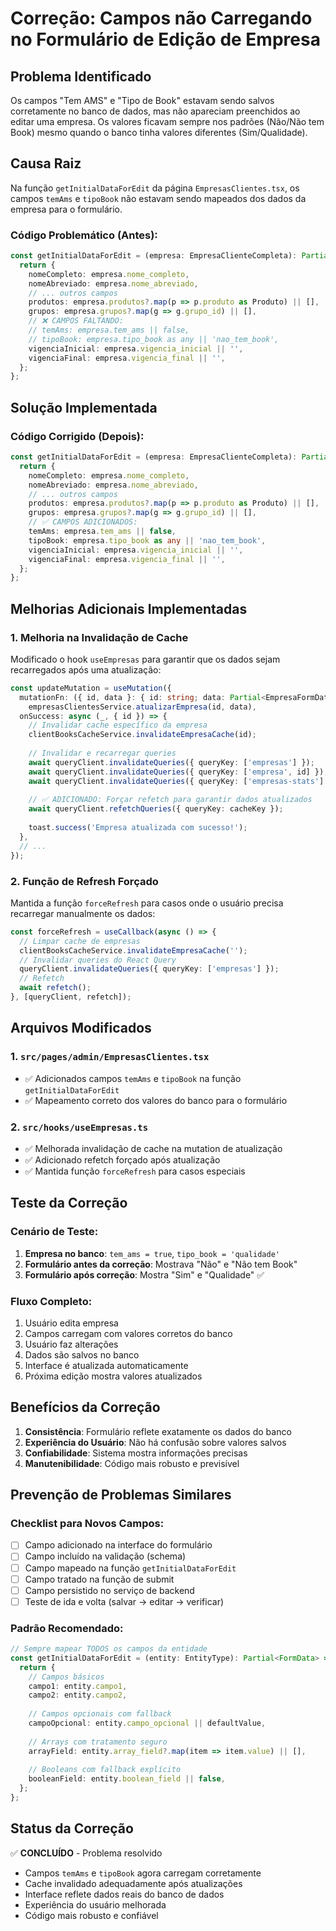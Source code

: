 # Correção: Campos não Carregando no Formulário de Edição de Empresa

## Problema Identificado

Os campos "Tem AMS" e "Tipo de Book" estavam sendo salvos corretamente no banco de dados, mas não apareciam preenchidos ao editar uma empresa. Os valores ficavam sempre nos padrões (Não/Não tem Book) mesmo quando o banco tinha valores diferentes (Sim/Qualidade).

## Causa Raiz

Na função `getInitialDataForEdit` da página `EmpresasClientes.tsx`, os campos `temAms` e `tipoBook` não estavam sendo mapeados dos dados da empresa para o formulário.

### Código Problemático (Antes):
```typescript
const getInitialDataForEdit = (empresa: EmpresaClienteCompleta): Partial<EmpresaFormData> => {
  return {
    nomeCompleto: empresa.nome_completo,
    nomeAbreviado: empresa.nome_abreviado,
    // ... outros campos
    produtos: empresa.produtos?.map(p => p.produto as Produto) || [],
    grupos: empresa.grupos?.map(g => g.grupo_id) || [],
    // ❌ CAMPOS FALTANDO:
    // temAms: empresa.tem_ams || false,
    // tipoBook: empresa.tipo_book as any || 'nao_tem_book',
    vigenciaInicial: empresa.vigencia_inicial || '',
    vigenciaFinal: empresa.vigencia_final || '',
  };
};
```

## Solução Implementada

### Código Corrigido (Depois):
```typescript
const getInitialDataForEdit = (empresa: EmpresaClienteCompleta): Partial<EmpresaFormData> => {
  return {
    nomeCompleto: empresa.nome_completo,
    nomeAbreviado: empresa.nome_abreviado,
    // ... outros campos
    produtos: empresa.produtos?.map(p => p.produto as Produto) || [],
    grupos: empresa.grupos?.map(g => g.grupo_id) || [],
    // ✅ CAMPOS ADICIONADOS:
    temAms: empresa.tem_ams || false,
    tipoBook: empresa.tipo_book as any || 'nao_tem_book',
    vigenciaInicial: empresa.vigencia_inicial || '',
    vigenciaFinal: empresa.vigencia_final || '',
  };
};
```

## Melhorias Adicionais Implementadas

### 1. Melhoria na Invalidação de Cache
Modificado o hook `useEmpresas` para garantir que os dados sejam recarregados após uma atualização:

```typescript
const updateMutation = useMutation({
  mutationFn: ({ id, data }: { id: string; data: Partial<EmpresaFormData> }) =>
    empresasClientesService.atualizarEmpresa(id, data),
  onSuccess: async (_, { id }) => {
    // Invalidar cache específico da empresa
    clientBooksCacheService.invalidateEmpresaCache(id);
    
    // Invalidar e recarregar queries
    await queryClient.invalidateQueries({ queryKey: ['empresas'] });
    await queryClient.invalidateQueries({ queryKey: ['empresa', id] });
    await queryClient.invalidateQueries({ queryKey: ['empresas-stats'] });
    
    // ✅ ADICIONADO: Forçar refetch para garantir dados atualizados
    await queryClient.refetchQueries({ queryKey: cacheKey });
    
    toast.success('Empresa atualizada com sucesso!');
  },
  // ...
});
```

### 2. Função de Refresh Forçado
Mantida a função `forceRefresh` para casos onde o usuário precisa recarregar manualmente os dados:

```typescript
const forceRefresh = useCallback(async () => {
  // Limpar cache de empresas
  clientBooksCacheService.invalidateEmpresaCache('');
  // Invalidar queries do React Query
  queryClient.invalidateQueries({ queryKey: ['empresas'] });
  // Refetch
  await refetch();
}, [queryClient, refetch]);
```

## Arquivos Modificados

### 1. `src/pages/admin/EmpresasClientes.tsx`
- ✅ Adicionados campos `temAms` e `tipoBook` na função `getInitialDataForEdit`
- ✅ Mapeamento correto dos valores do banco para o formulário

### 2. `src/hooks/useEmpresas.ts`
- ✅ Melhorada invalidação de cache na mutation de atualização
- ✅ Adicionado refetch forçado após atualização
- ✅ Mantida função `forceRefresh` para casos especiais

## Teste da Correção

### Cenário de Teste:
1. **Empresa no banco**: `tem_ams = true`, `tipo_book = 'qualidade'`
2. **Formulário antes da correção**: Mostrava "Não" e "Não tem Book"
3. **Formulário após correção**: Mostra "Sim" e "Qualidade" ✅

### Fluxo Completo:
1. Usuário edita empresa
2. Campos carregam com valores corretos do banco
3. Usuário faz alterações
4. Dados são salvos no banco
5. Interface é atualizada automaticamente
6. Próxima edição mostra valores atualizados

## Benefícios da Correção

1. **Consistência**: Formulário reflete exatamente os dados do banco
2. **Experiência do Usuário**: Não há confusão sobre valores salvos
3. **Confiabilidade**: Sistema mostra informações precisas
4. **Manutenibilidade**: Código mais robusto e previsível

## Prevenção de Problemas Similares

### Checklist para Novos Campos:
- [ ] Campo adicionado na interface do formulário
- [ ] Campo incluído na validação (schema)
- [ ] Campo mapeado na função `getInitialDataForEdit`
- [ ] Campo tratado na função de submit
- [ ] Campo persistido no serviço de backend
- [ ] Teste de ida e volta (salvar → editar → verificar)

### Padrão Recomendado:
```typescript
// Sempre mapear TODOS os campos da entidade
const getInitialDataForEdit = (entity: EntityType): Partial<FormData> => {
  return {
    // Campos básicos
    campo1: entity.campo1,
    campo2: entity.campo2,
    
    // Campos opcionais com fallback
    campoOpcional: entity.campo_opcional || defaultValue,
    
    // Arrays com tratamento seguro
    arrayField: entity.array_field?.map(item => item.value) || [],
    
    // Booleans com fallback explícito
    booleanField: entity.boolean_field || false,
  };
};
```

## Status da Correção

✅ **CONCLUÍDO** - Problema resolvido
- Campos `temAms` e `tipoBook` agora carregam corretamente
- Cache invalidado adequadamente após atualizações
- Interface reflete dados reais do banco de dados
- Experiência do usuário melhorada
- Código mais robusto e confiável